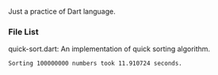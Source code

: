 Just a practice of Dart language.

### File List

quick-sort.dart: An implementation of quick sorting algorithm.
```
Sorting 100000000 numbers took 11.910724 seconds.
```
